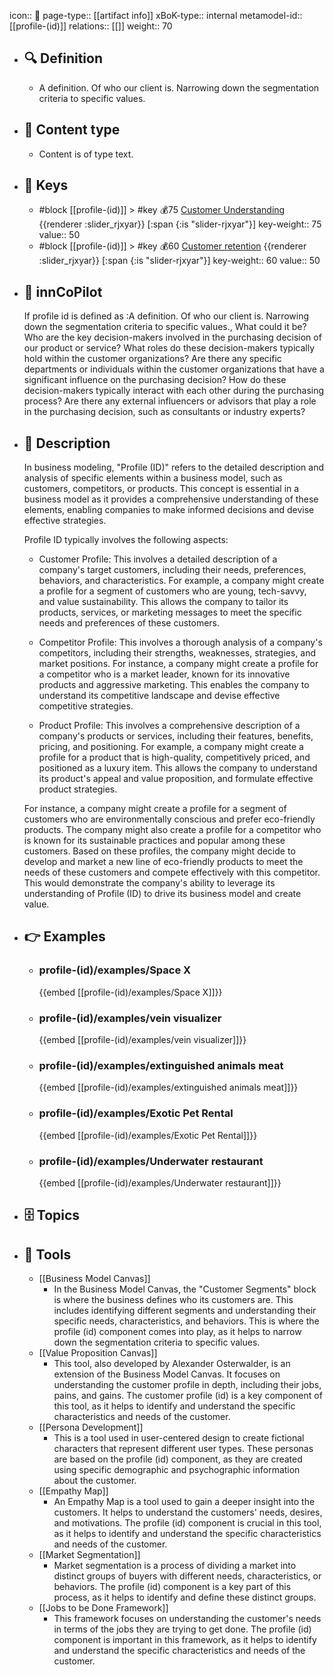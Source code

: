 icon:: 🧿
page-type:: [[artifact info]]
xBoK-type:: internal
metamodel-id:: [[profile-(id)]]
relations:: [[]]
weight:: 70

- ## 🔍 Definition
  - A definition. Of who our client is. Narrowing down the segmentation criteria to specific values.
- ## 📰 Content type 
  - Content is of type text.
  
- ## 🔑 Keys
  - #block [[profile-(id)]] > #key 💰75 [Customer Understanding](https://go.plastilinn.com/#/page/profile-%28id%29%2FCustomer%20Understanding) {{renderer :slider_rjxyar}} [:span {:is "slider-rjxyar"}] 
    key-weight:: 75
    value:: 50
  - #block [[profile-(id)]] > #key 💰60 [Customer retention](https://go.plastilinn.com/#/page/profile-%28id%29%2FCustomer%20retention) {{renderer :slider_rjxyar}} [:span {:is "slider-rjxyar"}] 
    key-weight:: 60
    value:: 50
- ## 🤖 innCoPilot
  If profile id is defined as :A definition. Of who our client is. Narrowing down the segmentation criteria to specific values., What could it be?Who are the key decision-makers involved in the purchasing decision of our product or service?
  What roles do these decision-makers typically hold within the customer organizations?
  Are there any specific departments or individuals within the customer organizations that have a significant influence on the purchasing decision?
  How do these decision-makers typically interact with each other during the purchasing process?
  Are there any external influencers or advisors that play a role in the purchasing decision, such as consultants or industry experts?
- ## 📖 Description
  In business modeling, "Profile (ID)" refers to the detailed description and analysis of specific elements within a business model, such as customers, competitors, or products. This concept is essential in a business model as it provides a comprehensive understanding of these elements, enabling companies to make informed decisions and devise effective strategies.
  
  Profile ID typically involves the following aspects:
  
  - Customer Profile: This involves a detailed description of a company's target customers, including their needs, preferences, behaviors, and characteristics. For example, a company might create a profile for a segment of customers who are young, tech-savvy, and value sustainability. This allows the company to tailor its products, services, or marketing messages to meet the specific needs and preferences of these customers.
  
  - Competitor Profile: This involves a thorough analysis of a company's competitors, including their strengths, weaknesses, strategies, and market positions. For instance, a company might create a profile for a competitor who is a market leader, known for its innovative products and aggressive marketing. This enables the company to understand its competitive landscape and devise effective competitive strategies.
  
  - Product Profile: This involves a comprehensive description of a company's products or services, including their features, benefits, pricing, and positioning. For example, a company might create a profile for a product that is high-quality, competitively priced, and positioned as a luxury item. This allows the company to understand its product's appeal and value proposition, and formulate effective product strategies.
  
  For instance, a company might create a profile for a segment of customers who are environmentally conscious and prefer eco-friendly products. The company might also create a profile for a competitor who is known for its sustainable practices and popular among these customers. Based on these profiles, the company might decide to develop and market a new line of eco-friendly products to meet the needs of these customers and compete effectively with this competitor. This would demonstrate the company's ability to leverage its understanding of Profile (ID) to drive its business model and create value.
- ## 👉 Examples
  - ### profile-(id)/examples/Space X
    {{embed [[profile-(id)/examples/Space X]]}}
  - ### profile-(id)/examples/vein visualizer
    {{embed [[profile-(id)/examples/vein visualizer]]}}
  - ### profile-(id)/examples/extinguished animals meat
    {{embed [[profile-(id)/examples/extinguished animals meat]]}}
  - ### profile-(id)/examples/Exotic Pet Rental
    {{embed [[profile-(id)/examples/Exotic Pet Rental]]}}
  - ### profile-(id)/examples/Underwater restaurant
    {{embed [[profile-(id)/examples/Underwater restaurant]]}}
  
- ## 🗄️ Topics
  
- ## 🧰 Tools
  - [[Business Model Canvas]]
    - In the Business Model Canvas, the "Customer Segments" block is where the business defines who its customers are. This includes identifying different segments and understanding their specific needs, characteristics, and behaviors. This is where the profile (id) component comes into play, as it helps to narrow down the segmentation criteria to specific values.
  - [[Value Proposition Canvas]]
    - This tool, also developed by Alexander Osterwalder, is an extension of the Business Model Canvas. It focuses on understanding the customer profile in depth, including their jobs, pains, and gains. The customer profile (id) is a key component of this tool, as it helps to identify and understand the specific characteristics and needs of the customer.
  - [[Persona Development]]
    - This is a tool used in user-centered design to create fictional characters that represent different user types. These personas are based on the profile (id) component, as they are created using specific demographic and psychographic information about the customer.
  - [[Empathy Map]]
    - An Empathy Map is a tool used to gain a deeper insight into the customers. It helps to understand the customers' needs, desires, and motivations. The profile (id) component is crucial in this tool, as it helps to identify and understand the specific characteristics and needs of the customer.
  - [[Market Segmentation]]
    - Market segmentation is a process of dividing a market into distinct groups of buyers with different needs, characteristics, or behaviors. The profile (id) component is a key part of this process, as it helps to identify and define these distinct groups.
  - [[Jobs to be Done Framework]]
    - This framework focuses on understanding the customer's needs in terms of the jobs they are trying to get done. The profile (id) component is important in this framework, as it helps to identify and understand the specific characteristics and needs of the customer.
